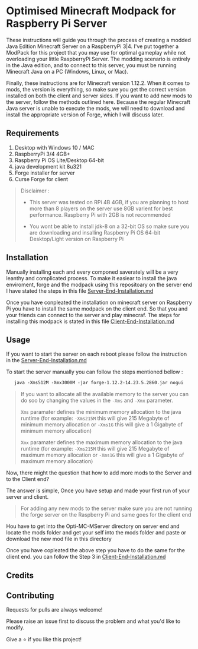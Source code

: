 # Optimised Minecraft Modpack for Raspberry Pi Server 


These instructions will guide you through the process of creating a modded Java Edition Minecraft Server on a RaspberryPi 3|4. 
I've put together a ModPack for this project that you may use for optimal gameplay while not overloading your little RaspberryPi Server. 
The modding scenario is entirely in the Java edition, and to connect to this server, you must be running Minecraft Java on a PC (Windows, Linux, or Mac).

Finally, these instructions are for Minecraft version 1.12.2. When it comes to mods, the version is everything, 
so make sure you get the correct version installed on both the client and server sides. If you want to add new mods to the server, follow the methods outlined here.
Because the regular Minecraft Java server is unable to execute the mods, we will need to download and install the appropriate version of Forge, which I will discuss later.


## Requirements

1. Desktop with Windows 10 / MAC
2. RaspberryPi 3/4 4GB+ 
3. Raspberry Pi OS Lite/Desktop 64-bit 
4. java development kit 8u321
5. Forge installer for server 
6. Curse Forge for client

> Disclaimer : 
> - This server was tested on RPi 4B 4GB, if you are planning to host more than 8 players on the server use 8GB varient for best performance. Raspberry Pi with 2GB is not recommended
> 
> - You wont be able to install jdk-8 on a 32-bit OS so make sure you are downloading and insalling Raspberry Pi OS 64-bit Desktop/Light version on Raspberry Pi


## Installation

Manually installing each and every componed saverately will be a very leanthy and complicated process.
To make it easiear to install the java enviroment, forge and the modpack using this repositoary on the server end I have stated the steps in this file [Server-End-Installation.md](/Server-End-Installation.md)

Once you have conpleated the installation on minecraft server on Raspberry Pi you have to install the same modpack on the client end. So that you and your friends can connect to the server and play minecraf. The steps for installing this modpack is stated in this file [Client-End-Installation.md](/Client-End-Installation.md) 

## Usage

If you want to start the server on each reboot please follow the instruction in the [Server-End-Installation.md](/Server-End-Installation.md)

To start the server manually you can follow the steps mentioned bellow :

```md
   java -Xms512M -Xmx3000M -jar forge-1.12.2-14.23.5.2860.jar nogui
```

> If you want to allocate all the available memory to the server you can do soo by changing the values in the `-Xms` and `-Xmx` parameter.
>
> `Xms` paramater defines the minimum memory allocation to the java runtime (for example: `-Xms215M` this will give 215 Megabyte of minimum memory allocation or `-Xms1G` this will give a 1 Gigabyte of minimum memory allocation)
>
> `Xmx` paramater defines the maximum memory allocation to the java runtime (for example: `-Xms215M` this will give 215 Megabyte of maximum memory allocation or `-Xms1G` this will give a 1 Gigabyte of maximum memory allocation)

Now, there might the question that how to add more mods to the Server and to the Client end?

The answer is simple, Once you have setup and made your first run of your server and client. 

> For adding any new mods to the server make sure you are not running the forge server on the Raspberry Pi and same goes for the client end 

Hou have to get into the Opti-MC-MServer directory on server end and locate the mods folder and get your self into the mods folder and paste or download the new mod file in this directory

Once you have copleated the above step you have to do the same for the client end. you can follow the Step 3 in [Client-End-Installation.md](/Client-End-Installation.md) 

## Credits


## Contributing

Requests for pulls are always welcome!

Please raise an issue first to discuss the problem and what you'd like to modify.

Give a ⭐️ if you like this project!

